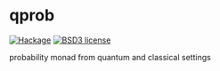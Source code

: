 # qprob

[![Hackage](https://img.shields.io/hackage/v/qprob.svg)](https://hackage.haskell.org/package/qprob)
[![BSD3 license](https://img.shields.io/badge/license-BSD3-blue.svg)](LICENSE)

probability monad from quantum and classical settings